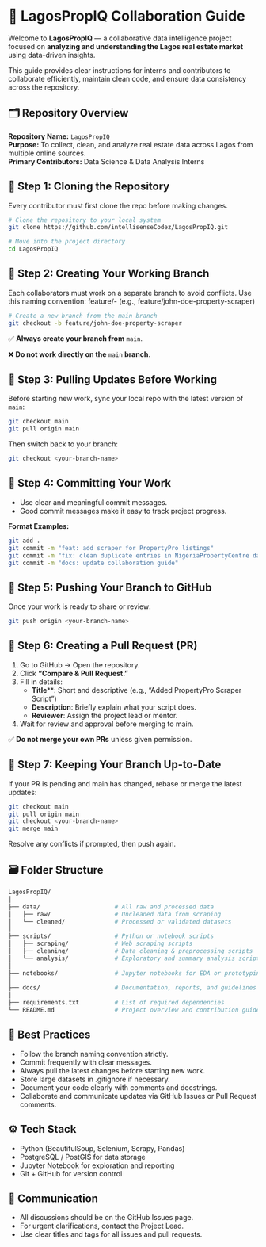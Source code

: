 # 🤝 LagosPropIQ Collaboration Guide

Welcome to **LagosPropIQ** — a collaborative data intelligence project focused on **analyzing and understanding the Lagos real estate market** using data-driven insights.

This guide provides clear instructions for interns and contributors to collaborate efficiently, maintain clean code, and ensure data consistency across the repository.

## 🗂️ Repository Overview

**Repository Name:** `LagosPropIQ`  
**Purpose:** To collect, clean, and analyze real estate data across Lagos from multiple online sources.  
**Primary Contributors:** Data Science & Data Analysis Interns  

## 🚀 Step 1: Cloning the Repository

Every contributor must first clone the repo before making changes.

```bash
# Clone the repository to your local system
git clone https://github.com/intellisenseCodez/LagosPropIQ.git

# Move into the project directory
cd LagosPropIQ
```

## 🌿 Step 2: Creating Your Working Branch

Each collaborators must work on a separate branch to avoid conflicts.
Use this naming convention:
feature/<name>-<task> (e.g., feature/john-doe-property-scraper)

```bash
# Create a new branch from the main branch
git checkout -b feature/john-doe-property-scraper
```

✅ **Always create your branch from** `main`.

❌ **Do not work directly on the** `main` **branch**.

## 💾 Step 3: Pulling Updates Before Working

Before starting new work, sync your local repo with the latest version of `main`:

```bash
git checkout main
git pull origin main
```

Then switch back to your branch:

```bash
git checkout <your-branch-name>
```

## 🧠 Step 4: Committing Your Work

- Use clear and meaningful commit messages.
- Good commit messages make it easy to track project progress.

**Format Examples:**

```bash
git add .
git commit -m "feat: add scraper for PropertyPro listings"
git commit -m "fix: clean duplicate entries in NigeriaPropertyCentre dataset"
git commit -m "docs: update collaboration guide"
```
## 🔄 Step 5: Pushing Your Branch to GitHub

Once your work is ready to share or review:

```bash
git push origin <your-branch-name>
```

## 🧩 Step 6: Creating a Pull Request (PR)

1. Go to GitHub → Open the repository.
2. Click **“Compare & Pull Request.”**
3. Fill in details:
   - **Title****: Short and descriptive (e.g., “Added PropertyPro Scraper Script”)
   - **Description**: Briefly explain what your script does.
   - **Reviewer**: Assign the project lead or mentor.
4. Wait for review and approval before merging to main.

✅ **Do not merge your own PRs** unless given permission.


## 🧹 Step 7: Keeping Your Branch Up-to-Date

If your PR is pending and main has changed, rebase or merge the latest updates:

```bash
git checkout main
git pull origin main
git checkout <your-branch-name>
git merge main
```

Resolve any conflicts if prompted, then push again.

## 🗃️ Folder Structure

```bash
LagosPropIQ/
│
├── data/                     # All raw and processed data
│   ├── raw/                  # Uncleaned data from scraping
│   └── cleaned/              # Processed or validated datasets
│
├── scripts/                  # Python or notebook scripts
│   ├── scraping/             # Web scraping scripts
│   ├── cleaning/             # Data cleaning & preprocessing scripts
│   └── analysis/             # Exploratory and summary analysis scripts
│
├── notebooks/                # Jupyter notebooks for EDA or prototyping
│
├── docs/                     # Documentation, reports, and guidelines
│
├── requirements.txt          # List of required dependencies
└── README.md                 # Project overview and contribution guide
```

## 🧱 Best Practices

- Follow the branch naming convention strictly.
- Commit frequently with clear messages.
- Always pull the latest changes before starting new work.
- Store large datasets in .gitignore if necessary.
- Document your code clearly with comments and docstrings.
- Collaborate and communicate updates via GitHub Issues or Pull Request comments.

## ⚙️ Tech Stack

- Python (BeautifulSoup, Selenium, Scrapy, Pandas)
- PostgreSQL / PostGIS for data storage
- Jupyter Notebook for exploration and reporting
- Git + GitHub for version control

## 💬 Communication

- All discussions should be on the GitHub Issues page.
- For urgent clarifications, contact the Project Lead.
- Use clear titles and tags for all issues and pull requests.








